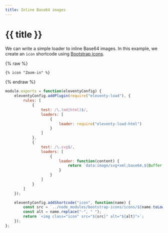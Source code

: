 ```yaml
---
title: Inline Base64 images
---
```


# {{ title }}

We can write a simple loader to inline Base64 images. In this example, we create an `icon` shortcode using [Bootstrap icons](https://icons.getbootstrap.com/).

{% raw %}
```html {data-file="index.html"}
{% icon "Zoom-in" %}
```
{% endraw %}

```js {data-file=".eleventy.js"}
module.exports = function(eleventyConfig) {
    eleventyConfig.addPlugin(require("eleventy-load"), {
        rules: [
            {
                test: /\.(md|html)$/,
                loaders: [
                    {
                        loader: require("eleventy-load-html")
                    }
                ]
            },
            {
                test: /\.svg$/,
                loaders: [
                    {
                        loader: function(content) {
                            return `data:image/svg+xml;base64,${Buffer.from(content).toString('base64')}`
                        }
                    }
                ]
            }
        ]
    });

    eleventyConfig.addShortcode("icon", function(name) {
        const src = `../node_modules/bootstrap-icons/icons/${name.toLowerCase()}.svg`;
        const alt = name.replace("-", " ");
        return `<img class="icon" src="${src}" alt="${alt}">`;
    });
};
```